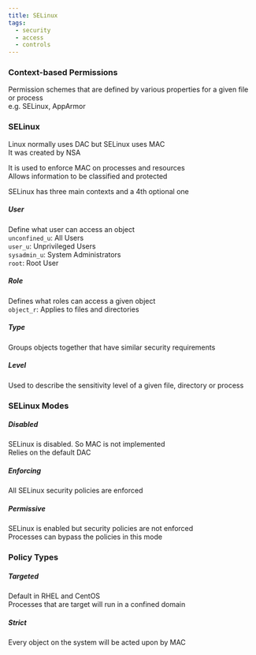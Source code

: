 ```yaml
---
title: SELinux
tags:
  - security
  - access
  - controls
---
```


### Context-based Permissions
Permission schemes that are defined by various properties for a given file or process  
e.g. SELinux, AppArmor

### SELinux
Linux normally uses DAC but SELinux uses MAC  
It was created by NSA  

It is used to enforce MAC on processes and resources  
Allows information to be classified and protected

SELinux has three main contexts and a 4th optional one

##### User
Define what user can access an object  
`unconfined_u`: All Users  
`user_u`: Unprivileged Users  
`sysadmin_u`: System Administrators  
`root`: Root User

##### Role
Defines what roles can access a given object  
`object_r`: Applies to files and directories

##### Type
Groups objects together that have similar security requirements

##### Level
Used to describe the sensitivity level of a given file, directory or process

### SELinux Modes

##### Disabled
SELinux is disabled. So MAC is not implemented  
Relies on the default DAC

##### Enforcing
All SELinux security policies are enforced

##### Permissive
SELinux is enabled but security policies are not enforced  
Processes can bypass the policies in this mode

### Policy Types

##### Targeted
Default in RHEL and CentOS  
Processes that are target will run in a confined domain

##### Strict
Every object on the system will be acted upon by MAC
